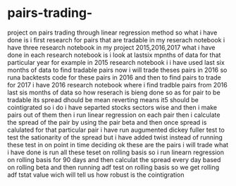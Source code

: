 # pairs-trading-
project on pairs trading through linear regression method 
so what i have done is i first research for pairs that are tradable in my reserach notebook i have three research notebook in my project 2015,2016,2017 what i have done in each research notebook is i look at lastsix mpnths of data for that particular year for example in 2015 research notebook i i have used last six months of data to find tradable pairs now i will trade theses pairs in 2016 so runa backtests code for these pairs in 2016 and then to find pairs to trade for 2017 i have 2016 research notebook where i find tradble pairs from 2016 last sis months of data
so how reserach is bieng done so as for pair to be tradable its spread dhould be mean reverting means it5 should be cointigrated so i do i have separted stocks sectors wise and then i make pairs out of them then i run linear regression on each pair then i calculate the spread of the pair by using the pair beta and then once spread is calulated for that particular pair i have run augumented dickey fuller test to test the sationarity of the spread but i have added twist instead of running these test in on point in time deciding ok these are the pairs i will trade what i have done is run all these teset on rolling basis so i run linearn regression on rolling basis for 90 days and then calculat the spread every day based on rolling beta and then running adf test on rolling basis so we get rolling adf tstat value wich will tell us how robust is the cointigration 
